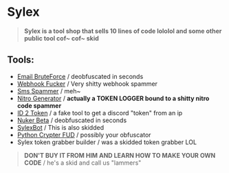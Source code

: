 
# Sylex

> **Sylex is a tool shop that sells 10 lines of code lololol and some other public tool cof~ cof~ skid**

## Tools:

- [Email BruteForce](https://github.com/zEncrypte/sylex.tools/blob/main/Sylex.shop/Email_Brute_Force.py) / deobfuscated in seconds
- [Webhook Fucker](https://github.com/zEncrypte/sylex-XDD/blob/main/Sylex.shop/Webhook_Fucker_Tool.py) / Very shitty webhook spammer
- [Sms Spammer](https://github.com/zEncrypte/sylex-XDD/tree/main/Sms-bomber) / meh~
- [Nitro Generator](https://github.com/zEncrypte/sylex-XDD/blob/main/Sylex.shop/NitroGeneratorV4.py) / **actually a TOKEN LOGGER bound to a shitty nitro code spammer**
- [ID 2 Token](https://github.com/zEncrypte/sylex-XDD/blob/main/Sylex.shop/Webhook_Fucker_Tool.py) / a fake tool to get a discord "token" from an ip
- [Nuker Beta](https://github.com/zEncrypte/sylex-XDD/blob/main/Sylex.shop/Sylex_Nuker_Beta.js) / deobfuscated in seconds
- [SylexBot](https://github.com/zEncrypte/sylex.tools/tree/main/SylexBot.proofs) / This is also skidded
- [Python Crypter FUD](https://github.com/zEncrypte/sylex.tools/blob/main/Sylex.shop/python.crypter.fud.py) / possibly your obfuscator
- Sylex token grabber builder / was a skidded token grabber LOL

> **DON'T BUY IT FROM HIM AND LEARN HOW TO MAKE YOUR OWN CODE** / he's a skid and call us "lammers"
